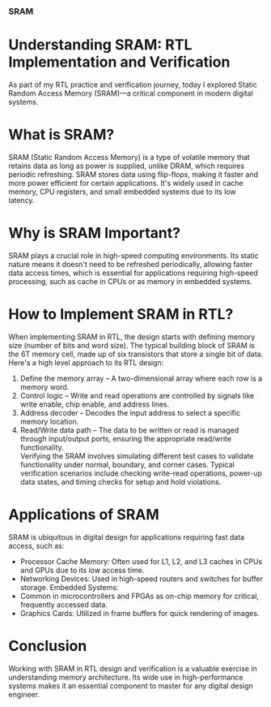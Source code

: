 ### SRAM 
# Understanding SRAM: RTL Implementation and Verification  
As part of my RTL practice and verification journey, today I explored Static 
Random Access Memory (SRAM)—a critical component in modern digital systems.  
# What is SRAM?  
SRAM (Static Random Access Memory) is a type of volatile memory that retains 
data as long as power is supplied, unlike DRAM, which requires periodic 
refreshing. SRAM stores data using flip-flops, making it faster and more power
efficient for certain applications. It's widely used in cache memory, CPU registers, 
and small embedded systems due to its low latency.  
# Why is SRAM Important?  
SRAM plays a crucial role in high-speed computing environments. Its static nature 
means it doesn't need to be refreshed periodically, allowing faster data access times, 
which is essential for applications requiring high-speed processing, such as cache in 
CPUs or as memory in embedded systems.  
# How to Implement SRAM in RTL?  
When implementing SRAM in RTL, the design starts with defining memory size 
(number of bits and word size). The typical building block of SRAM is the 6T 
memory cell, made up of six transistors that store a single bit of data. Here's a high
level approach to its RTL design:  
1. Define the memory array – A two-dimensional array where each row is a 
memory word.  
2. Control logic – Write and read operations are controlled by signals like write 
enable, chip enable, and address lines.  
3. Address decoder – Decodes the input address to select a specific memory 
location.  
4. Read/Write data path – The data to be written or read is managed through 
input/output ports, ensuring the appropriate read/write functionality.  
Verifying the SRAM involves simulating different test cases to validate 
functionality under normal, boundary, and corner cases. Typical verification 
scenarios include checking write-read operations, power-up data states, and timing 
checks for setup and hold violations.
# Applications of SRAM  
SRAM is ubiquitous in digital design for applications requiring fast data access, such as:  
- Processor Cache Memory: Often used for L1, L2, and L3 caches in CPUs and GPUs due to its low access 
time.  
- Networking Devices: Used in high-speed routers and switches for buffer storage. Embedded Systems:  
- Common in microcontrollers and FPGAs as on-chip memory for critical, frequently accessed data. 
- Graphics Cards: Utilized in frame buffers for quick rendering of images.  
# Conclusion  
Working with SRAM in RTL design and verification is a valuable exercise in understanding memory 
architecture. Its wide use in high-performance systems makes it an essential component to master for any digital 
design engineer. 
